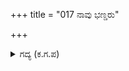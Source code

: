 +++
title = "017 ನಾವು ಭಣ್ಡರು"

+++

<details><summary>ಗದ್ಯ (ಕ.ಗ.ಪ) </summary>

17. “ಸರಿ, ನಾವೇ ಕೆಟ್ಟವರು. ನೀವು ಒಳ್ಳೆಯ ಶ್ರೇಷ್ಠರಾಜರು. ಜಗತ್ತಿನಲ್ಲೇ ಬಾಹಿರರಾದವರು ನಾವು. ನೀವು ಅತಿ ಬುದ್ಧಿವಂತರಾದಿರಲ್ಲಾ, ಶಿವ ಶಿವಾ  ಯಾವುದು ಹೆಚ್ಚು ಯಾವುದು ಕಡಿಮೆ ಎಂಬುದರ ಮರ್ಮವನ್ನೇ ತಿಳಿಯದೆ, ನಿರರ್ಥಕವಾಗಿ (ಬದುಕಿ ಬಾಳುವ) ಈ ಜೀವಿಗಳ ಅಹಂಕಾರಕ್ಕೆ ಏನೆನ್ನ ಬೇಕು?” ಎಂದು ಕರ್ಣನು ಹೇಳಿದನು.
</details>
